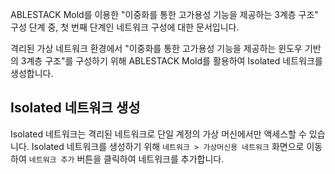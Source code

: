 ABLESTACK Mold를 이용한 "이중화를 통한 고가용성 기능을 제공하는 3계층 구조" 구성 단계 중, 첫 번째 단계인 네트워크 구성에 대한 문서입니다.

격리된 가상 네트워크 환경에서 "이중화를 통한 고가용성 기능을 제공하는 윈도우 기반의 3계층 구조"를 구성하기 위해 ABLESTACK Mold를 활용하여 Isolated 네트워크를 생성합니다.

## Isolated 네트워크 생성

Isolated 네트워크는 격리된 네트워크로 단일 계정의 가상 머신에서만 액세스할 수 있습니다. Isolated 네트워크를 생성하기 위해 `네트워크 > 가상머신용 네트워크` 화면으로 이동하여 `네트워크 추가` 버튼을 클릭하여 네트워크를 추가합니다.